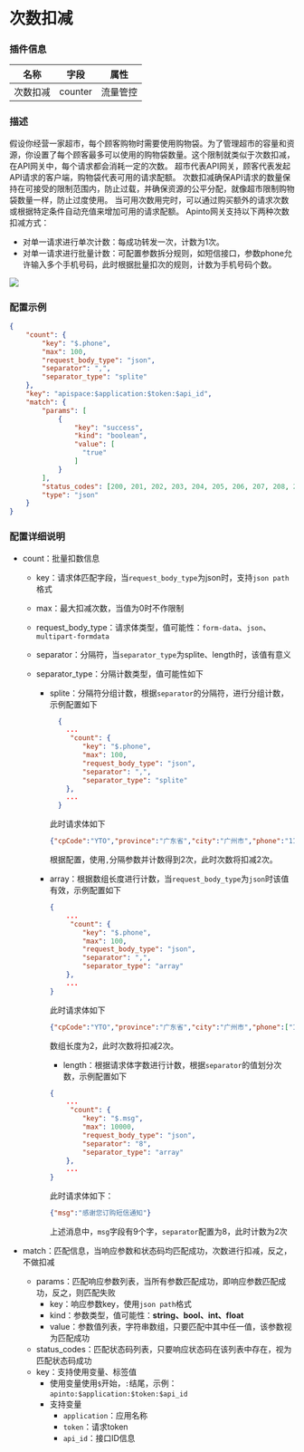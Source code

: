 # 次数扣减

### 插件信息

| 名称   | 字段      | 属性   |
|------|---------|------|
| 次数扣减 | counter | 流量管控 |

### 描述
假设你经营一家超市，每个顾客购物时需要使用购物袋。为了管理超市的容量和资源，你设置了每个顾客最多可以使用的购物袋数量。这个限制就类似于次数扣减，在API网关中，每个请求都会消耗一定的次数。
超市代表API网关，顾客代表发起API请求的客户端，购物袋代表可用的请求配额。
次数扣减确保API请求的数量保持在可接受的限制范围内，防止过载，并确保资源的公平分配，就像超市限制购物袋数量一样，防止过度使用。
当可用次数用完时，可以通过购买额外的请求次数或根据特定条件自动充值来增加可用的请求配额。
Apinto网关支持以下两种次数扣减方式：
- 对单一请求进行单次计数：每成功转发一次，计数为1次。
- 对单一请求进行批量计数：可配置参数拆分规则，如短信接口，参数phone允许输入多个手机号码，此时根据批量扣次的规则，计数为手机号码个数。

![](http://data.eolinker.com/course/piS6Prg2f35938be06726fdf60614e6ae337f631cb9933b.png)

### 配置示例

```json
{
    "count": {
        "key": "$.phone",
        "max": 100,
        "request_body_type": "json",
        "separator": ",",
        "separator_type": "splite"
    },
    "key": "apispace:$application:$token:$api_id",
    "match": {
        "params": [
            {
                "key": "success",
                "kind": "boolean",
                "value": [
                  "true"
                ]
            }
        ],
        "status_codes": [200, 201, 202, 203, 204, 205, 206, 207, 208, 226],
        "type": "json"
    }
}
```

### 配置详细说明

- count：批量扣数信息

    - key：请求体匹配字段，当`request_body_type`为json时，支持`json path`格式

    - max：最大扣减次数，当值为0时不作限制

    - request_body_type：请求体类型，值可能性：`form-data`、`json`、`multipart-formdata`

    - separator：分隔符，当`separator_type`为splite、length时，该值有意义

    - separator_type：分隔计数类型，值可能性如下

        - splite：分隔符分组计数，根据`separator`的分隔符，进行分组计数，示例配置如下
          ```json
            {
              ...
               "count": {
                  "key": "$.phone",
                  "max": 100,
                  "request_body_type": "json",
                  "separator": ",",
                  "separator_type": "splite"
              },
              ...
            }
            ```

            此时请求体如下

            ```json
            {"cpCode":"YTO","province":"广东省","city":"广州市","phone":"11,33"}
            ```

          根据配置，使用`,`分隔参数并计数得到2次，此时次数将扣减2次。

      * array：根据数组长度进行计数，当`request_body_type`为`json`时该值有效，示例配置如下

         ```json
         {
             ...
              "count": {
                 "key": "$.phone",
                 "max": 100,
                 "request_body_type": "json",
                 "separator": ",",
                 "separator_type": "array"
             },
             ...
         }
         ```

        此时请求体如下

         ```json
         {"cpCode":"YTO","province":"广东省","city":"广州市","phone":["122","33"]}
         ```

        数组长度为2，此时次数将扣减2次。

        - length：根据请求体字数进行计数，根据`separator`的值划分次数，示例配置如下

         ```json
         {
             ...
              "count": {
                 "key": "$.msg",
                 "max": 10000,
                 "request_body_type": "json",
                 "separator": "8",
                 "separator_type": "array"
             },
             ...
         }
         ```

        此时请求体如下：

         ```json
         {"msg":"感谢您订购短信通知"}
         ```

        上述消息中，`msg`字段有9个字，`separator`配置为8，此时计数为2次

- match：匹配信息，当响应参数和状态码均匹配成功，次数进行扣减，反之，不做扣减

    - params：匹配响应参数列表，当所有参数匹配成功，即响应参数匹配成功，反之，则匹配失败
        - key：响应参数key，使用`json path`格式
        - kind：参数类型，值可能性：**string、bool、int、float**
        - value：参数值列表，字符串数组，只要匹配中其中任一值，该参数视为匹配成功
    - status_codes：匹配状态码列表，只要响应状态码在该列表中存在，视为匹配状态码成功
    - key：支持使用变量、标签值
        - 使用变量使用`$`开始，`:`结尾，示例：`apinto:$application:$token:$api_id`
        - 支持变量
            - `application`：应用名称
            - `token`：请求token
            - `api_id`：接口ID信息